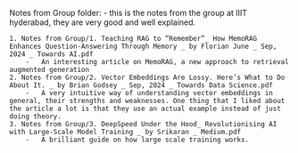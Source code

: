 Notes from Group folder:
    - this is the notes from the group at IIIT hyderabad, they are very good and well explained.

    1. Notes from Group/1. Teaching RAG to “Remember”_ How MemoRAG Enhances Question-Answering Through Memory _ by Florian June _ Sep, 2024 _ Towards AI.pdf 
        -   An interesting article on MemoRAG, a new approach to retrieval augmented generation
    2. Notes from Group/2. Vector Embeddings Are Lossy. Here’s What to Do About It. _ by Brian Godsey _ Sep, 2024 _ Towards Data Science.pdf
        -   A very intuitive way of understanding vector embeddings in general, their strengths and weaknesses. One thing that I liked about the article a lot is that they use an actual example instead of just doing theory.
    3. Notes from Group/3. DeepSpeed Under the Hood_ Revolutionising AI with Large-Scale Model Training _ by Srikaran _ Medium.pdf
        -   A brilliant guide on how large scale training works.